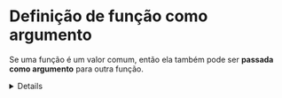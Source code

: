 # Definição de função como argumento

Se uma função é um valor comum, então ela também pode ser **passada como argumento** para outra função.

<details>

```javascript
const subtrair = (x, y) => x - y
const somar = (x, y) => x + y
const multiplicar = (x, y) => x * y
const dividir = (x, y) => x / y
const concatenar = (x, y, sep=' ') => x + sep + y
const iniciais = (x, y) => x[0] + y[0]
const negativo = (y) => subtrair(0, y) // Função parcial.

// Função como argumento.
const exec = (f, x, y) => f(x, y) // Processo de aplicação de função padrão.

const res1 = exec(subtrair, 50, 25)
const res2 = exec(somar, 50, 25)
const res3 = exec(multiplicar, 50, 25)
const res4 = exec(dividir, 50, 25)
const res5 = exec(concatenar, 'Isaac', 'Newton')
const res6 = exec(iniciais, 'Isaac', 'Newton')
const res7 = exec(negativo, 30)

console.log(res1)
console.log(res2)
console.log(res3)
console.log(res4)
console.log(res5)
console.log(res6)
console.log(res7)
```

```
25
75
1250
2
Isaac Newton
IN
-30
```

</details>
